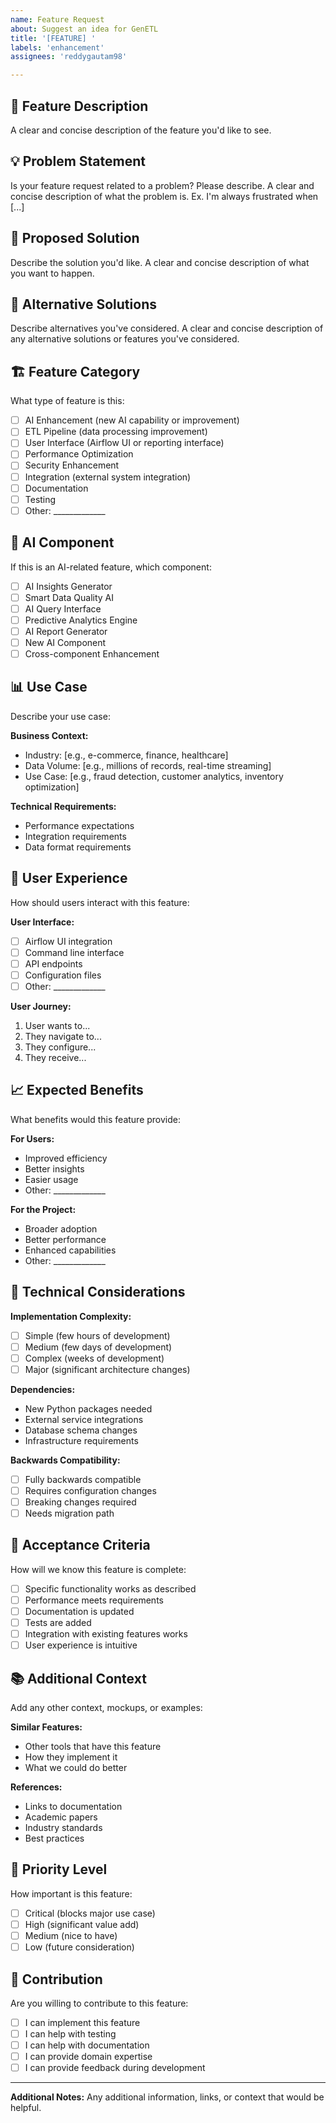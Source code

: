 ```yaml
---
name: Feature Request
about: Suggest an idea for GenETL
title: '[FEATURE] '
labels: 'enhancement'
assignees: 'reddygautam98'

---
```


## 🚀 Feature Description
A clear and concise description of the feature you'd like to see.

## 💡 Problem Statement
Is your feature request related to a problem? Please describe.
A clear and concise description of what the problem is. Ex. I'm always frustrated when [...]

## 🎯 Proposed Solution
Describe the solution you'd like.
A clear and concise description of what you want to happen.

## 🔄 Alternative Solutions
Describe alternatives you've considered.
A clear and concise description of any alternative solutions or features you've considered.

## 🏗️ Feature Category
What type of feature is this:
- [ ] AI Enhancement (new AI capability or improvement)
- [ ] ETL Pipeline (data processing improvement)
- [ ] User Interface (Airflow UI or reporting interface)
- [ ] Performance Optimization
- [ ] Security Enhancement
- [ ] Integration (external system integration)
- [ ] Documentation
- [ ] Testing
- [ ] Other: _____________

## 🧠 AI Component
If this is an AI-related feature, which component:
- [ ] AI Insights Generator
- [ ] Smart Data Quality AI
- [ ] AI Query Interface
- [ ] Predictive Analytics Engine
- [ ] AI Report Generator
- [ ] New AI Component
- [ ] Cross-component Enhancement

## 📊 Use Case
Describe your use case:

**Business Context:**
- Industry: [e.g., e-commerce, finance, healthcare]
- Data Volume: [e.g., millions of records, real-time streaming]
- Use Case: [e.g., fraud detection, customer analytics, inventory optimization]

**Technical Requirements:**
- Performance expectations
- Integration requirements
- Data format requirements

## 🎨 User Experience
How should users interact with this feature:

**User Interface:**
- [ ] Airflow UI integration
- [ ] Command line interface
- [ ] API endpoints
- [ ] Configuration files
- [ ] Other: _____________

**User Journey:**
1. User wants to...
2. They navigate to...
3. They configure...
4. They receive...

## 📈 Expected Benefits
What benefits would this feature provide:

**For Users:**
- Improved efficiency
- Better insights
- Easier usage
- Other: _____________

**For the Project:**
- Broader adoption
- Better performance
- Enhanced capabilities
- Other: _____________

## 🔧 Technical Considerations

**Implementation Complexity:**
- [ ] Simple (few hours of development)
- [ ] Medium (few days of development)
- [ ] Complex (weeks of development)
- [ ] Major (significant architecture changes)

**Dependencies:**
- New Python packages needed
- External service integrations
- Database schema changes
- Infrastructure requirements

**Backwards Compatibility:**
- [ ] Fully backwards compatible
- [ ] Requires configuration changes
- [ ] Breaking changes required
- [ ] Needs migration path

## 🧪 Acceptance Criteria
How will we know this feature is complete:

- [ ] Specific functionality works as described
- [ ] Performance meets requirements
- [ ] Documentation is updated
- [ ] Tests are added
- [ ] Integration with existing features works
- [ ] User experience is intuitive

## 📚 Additional Context
Add any other context, mockups, or examples:

**Similar Features:**
- Other tools that have this feature
- How they implement it
- What we could do better

**References:**
- Links to documentation
- Academic papers
- Industry standards
- Best practices

## 🎯 Priority Level
How important is this feature:
- [ ] Critical (blocks major use case)
- [ ] High (significant value add)
- [ ] Medium (nice to have)
- [ ] Low (future consideration)

## 🤝 Contribution
Are you willing to contribute to this feature:
- [ ] I can implement this feature
- [ ] I can help with testing
- [ ] I can help with documentation
- [ ] I can provide domain expertise
- [ ] I can provide feedback during development

---

**Additional Notes:**
Any additional information, links, or context that would be helpful.